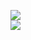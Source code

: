 [![](https://img.shields.io/badge/Made%20With-Github%20Spray-lightgrey.svg?style=for-the-badge&logo=github)](https://github.com/Annihil/github-spray#17533)  
[![](https://i.imgur.com/2DrTn0Z.gif)](https://github.com/Annihil/github-spray)